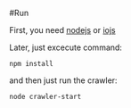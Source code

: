 #Run

First, you need [nodejs](https://nodejs.org/) or [iojs](https://iojs.org/)

Later, just excecute command:

`npm install`

and then just run the crawler:

`node crawler-start`
